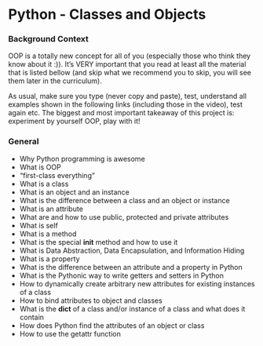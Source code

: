 # Python - Classes and Objects
### Background Context
OOP is a totally new concept for all of you (especially those who think they know about it :)). It’s VERY important that you read at least all the material that is listed bellow (and skip what we recommend you to skip, you will see them later in the curriculum).

As usual, make sure you type (never copy and paste), test, understand all examples shown in the following links (including those in the video), test again etc. The biggest and most important takeaway of this project is: experiment by yourself OOP, play with it!
### General

   * Why Python programming is awesome
   * What is OOP
   * “first-class everything”
   * What is a class
   * What is an object and an instance
   * What is the difference between a class and an object or instance
   * What is an attribute
   * What are and how to use public, protected and private attributes
   * What is self
   * What is a method
   * What is the special __init__ method and how to use it
   * What is Data Abstraction, Data Encapsulation, and Information Hiding
   * What is a property
   * What is the difference between an attribute and a property in Python
   * What is the Pythonic way to write getters and setters in Python
   * How to dynamically create arbitrary new attributes for existing instances of a class
   * How to bind attributes to object and classes
   * What is the __dict__ of a class and/or instance of a class and what does it contain
   * How does Python find the attributes of an object or class
   * How to use the getattr function

